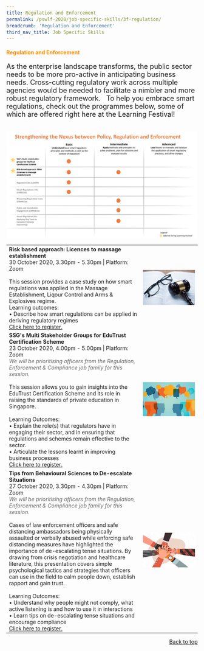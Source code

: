 ```yaml
---
title: Regulation and Enforcement
permalink: /pswlf-2020/job-specific-skills/3f-regulation/
breadcrumb: 'Regulation and Enforcement'
third_nav_title: Job Specific Skills
---
```


#### <font color="darkorange"><b>Regulation and Enforcement</b></font> <a name="regulation"></a>
<font size="4">As the enterprise landscape transforms, the public sector needs to be more pro-active in anticipating business needs. Cross-cutting regulatory work across multiple agencies would be needed to facilitate a nimbler and more robust regulatory framework. 
 
To help you embrace smart regulations, check out the programmes below, some of which are offered right here at the Learning Festival!
<br><br></font>

 <img src="/images/RegulationCompetencyMapping.jpeg">
<br>

<table>
       <col width="70%"> 
            <col width="30%">
<tr>		
    <td>
      <b>Risk based approach: Licences to massage establishment</b>
      <br>30 October 2020, 3.30pm - 5.30pm | Platform: Zoom
      <br>       
      <br>This session provides a case study on how smart regulations was applied in the Massage Establishment, Liqour Control and Arms & Explosives regime.
      <br>Learning outcomes:
      <br>• Describe how smart regulations can be applied in deriving regulatory regimes
      <br>
      <a href="https://risk-based-approach-licenses.eventbrite.sg/">Click here to register.</a> 
    </td>    
	<td>
     <img src="/images/regulation2.jpg">
    </td>
</tr> 
<tr>		
    <td>
      <b>SSG's Multi Stakeholder Groups for EduTrust Certification Scheme</b>
      <br>23 October 2020, 4.00pm - 5.00pm | Platform: Zoom
	   <br><font color="dimgrey"><i>We will be prioritising officers from the Regulation, Enforcement & Compliance job family for this session.</i></font>
      <br>       
      <br>This session allows you to gain insights into the EduTrust Certification Scheme and its role in raising the standards of private education in Singapore. 
      <br>      
      <br>Learning Outcomes:
      <br>• Explain the role(s) that regulators have in engaging their sector, and in ensuring that regulations and schemes remain effective to the sector.
      <br>• Articulate the lessons learnt in improving business processes 
      <br>
      <a href="https://edutrust-certification-scheme.eventbrite.sg">Click here to register.</a> 
    </td>    
	<td>
     <img src="/images/engage7.jpg">
    </td>
</tr>
<tr>		
    <td>
      <b>Tips from Behavioural Sciences to De-escalate Situations</b>
      <br>27 October 2020, 3.30pm - 4.30pm | Platform: Zoom
	   <br><font color="dimgrey"><i>We will be prioritising officers from the Regulation, Enforcement & Compliance job family for this session.</i></font>
      <br>       
      <br>Cases of law enforcement officers and safe distancing ambassadors being physically assaulted or verbally abused while enforcing safe distancing measures have highlighted the importance of de-escalating tense situations. By drawing from crisis negotiation and healthcare literature, this presentation covers simple psychological tactics and strategies that officers can use in the field to calm people down, establish rapport and gain trust. 
      <br>      
      <br>Learning Outcomes:
      <br>• Understand why people might not comply, what active listening is and how to use it in interactions
      <br>• Learn tips on de-escalating tense situations and encourage compliance
      <br>
      <a href="https://tips-from-behavioural-sciences.eventbrite.sg">Click here to register.</a> 
    </td>    
	<td>
     <img src="/images/engage6.jpg">
    </td>
</tr>
	</table>
<div style="text-align: right"><a href="#top">Back to top</a></div>

